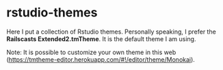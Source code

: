 # rstudio-themes

Here I put a collection of Rstudio themes. Personally speaking, I prefer the **Railscasts Extended2.tmTheme**. It is the default theme I am using.

Note: It is possible to customize your own theme in this web (https://tmtheme-editor.herokuapp.com/#!/editor/theme/Monokai).
